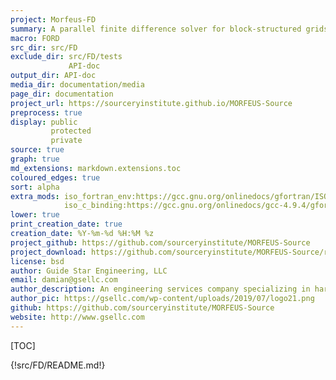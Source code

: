 ```yaml
---
project: Morfeus-FD
summary: A parallel finite difference solver for block-structured grids
macro: FORD
src_dir: src/FD
exclude_dir: src/FD/tests
             API-doc
output_dir: API-doc
media_dir: documentation/media
page_dir: documentation
project_url: https://sourceryinstitute.github.io/MORFEUS-Source
preprocess: true
display: public
         protected
         private
source: true
graph: true
md_extensions: markdown.extensions.toc
coloured_edges: true
sort: alpha
extra_mods: iso_fortran_env:https://gcc.gnu.org/onlinedocs/gfortran/ISO_005fFORTRAN_005fENV.html
            iso_c_binding:https://gcc.gnu.org/onlinedocs/gcc-4.9.4/gfortran/ISO_005fC_005fBINDING.html
lower: true
print_creation_date: true
creation_date: %Y-%m-%d %H:%M %z
project_github: https://github.com/sourceryinstitute/MORFEUS-Source
project_download: https://github.com/sourceryinstitute/MORFEUS-Source/releases
license: bsd
author: Guide Star Engineering, LLC
email: damian@gsellc.com
author_description: An engineering services company specializing in hardware & software engineering design, R&D, testing, and systems integration.
author_pic: https://gsellc.com/wp-content/uploads/2019/07/logo21.png
github: https://github.com/sourceryinstitute/MORFEUS-Source
website: http://www.gsellc.com
---
```


[_____ Comments _______]:#
[source: display source code corresponding to item being documented]:#
[graph: generate call graphs, module dependency graphs, derive type composition/inheritance graphs ]:#
[sort: different sorting schemes for the modules or procedures or programs or derived types (alpha = alphabetical see wiki).]:#
[extra_mods: documentation for intrinsic modules]:#

[This document is a FORD project file, formatted with Pythonic Markdown                                      ]:#
[See https://github.com/Fortran-FOSS-programmers/ford/wiki/Project-File-Options for more info on writing FORD project files]:#

[TOC]

{!src/FD/README.md!}
